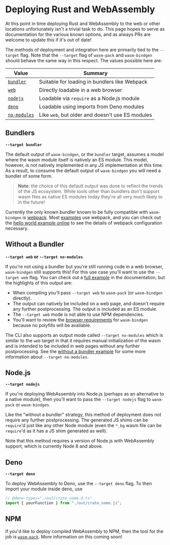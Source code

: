 # Deploying Rust and WebAssembly

At this point in time deploying Rust and WebAssembly to the web or other
locations unfortunately isn't a trivial task to do. This page hopes to serve
as documentation for the various known options, and as always PRs are welcome
to update this if it's out of date!

The methods of deployment and integration here are primarily tied to the
`--target` flag. Note that the `--target` flag of `wasm-pack` and `wasm-bindgen`
should behave the same way in this respect. The values possible here are:

| Value           | Summary                                                    |
|-----------------|------------------------------------------------------------|
| [`bundler`]     | Suitable for loading in bundlers like Webpack              |
| [`web`]         | Directly loadable in a web browser                         |
| [`nodejs`]      | Loadable via `require` as a Node.js module                 |
| [`deno`]        | Loadable using imports from Deno modules                   |
| [`no-modules`]  | Like `web`, but older and doesn't use ES modules           |

[`bundler`]: #bundlers
[`web`]: #without-a-bundler
[`no-modules`]: #without-a-bundler
[`nodejs`]: #nodejs
[`deno`]: #Deno

## Bundlers

**`--target bundler`**

The default output of `wasm-bindgen`, or the `bundler` target, assumes a model
where the wasm module itself is natively an ES module. This model, however, is not
natively implemented in any JS implementation at this time. As a result, to
consume the default output of `wasm-bindgen` you will need a bundler of some
form.

> **Note**: the choice of this default output was done to reflect the trends of
> the JS ecosystem. While tools other than bundlers don't support wasm files as
> native ES modules today they're all very much likely to in the future!

Currently the only known bundler known to be fully compatible with
`wasm-bindgen` is [webpack]. Most [examples] use webpack, and you can check out
the [hello world example online] to see the details of webpack configuration
necessary.

[webpack]: https://webpack.js.org/
[examples]: ../examples/index.html
[hello world example online]: ../examples/hello-world.html

## Without a Bundler

**`--target web` or `--target no-modules`**

If you're not using a bundler but you're still running code in a web browser,
`wasm-bindgen` still supports this! For this use case you'll want to use the
`--target web` flag. You can check out a [full example][nomex] in the
documentation, but the highlights of this output are:

* When compiling you'll pass `--target web` to `wasm-pack` (or `wasm-bindgen`
  directly).
* The output can natively be included on a web page, and doesn't require any
  further postprocessing. The output is included as an ES module.
* The `--target web` mode is not able to use NPM dependencies.
* You'll want to review the [browser requirements] for `wasm-bindgen` because
  no polyfills will be available.

[nomex]: ../examples/without-a-bundler.html
[rfc1]: https://github.com/rustwasm/rfcs/pull/6
[rfc2]: https://github.com/rustwasm/rfcs/pull/8
[browser requirements]: browser-support.html

The CLI also supports an output mode called `--target no-modules` which is
similar to the `web` target in that it requires manual initialization of the
wasm and is intended to be included in web pages without any further
postprocessing. See the [without a bundler example][nomex] for some more
information about `--target no-modules`.

## Node.js

**`--target nodejs`**

If you're deploying WebAssembly into Node.js (perhaps as an alternative to a
native module), then you'll want to pass the `--target nodejs` flag to
`wasm-pack` or `wasm-bindgen`.

Like the "without a bundler" strategy, this method of deployment does not
require any further postprocessing. The generated JS shims can be `require`'d
just like any other Node module (even the `*_bg` wasm file can be `require`'d
as it has a JS shim generated as well).

Note that this method requires a version of Node.js with WebAssembly support,
which is currently Node 8 and above.

## Deno

**`--target deno`**

To deploy WebAssembly to Deno, use the `--target deno` flag.
To then import your module inside deno, use

```ts
// @deno-types="./out/crate_name.d.ts"
import { yourFunction } from "./out/crate_name.js";
```

## NPM

If you'd like to deploy compiled WebAssembly to NPM, then the tool for the job
is [`wasm-pack`]. More information on this coming soon!

[`wasm-pack`]: https://rustwasm.github.io/docs/wasm-pack/
